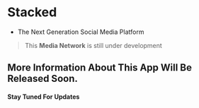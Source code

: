 # Stacked 
- The Next Generation Social Media Platform

> This **Media Network** is still under development

## More Information About This App Will Be Released Soon.
#### Stay Tuned For Updates
